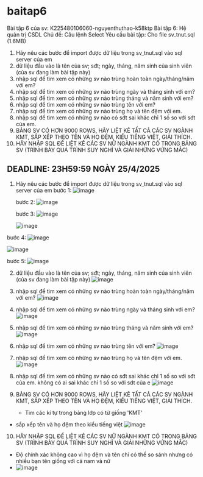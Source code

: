 # baitap6
Bài tập 6 của sv: K225480106060-nguyenthuthao-k58ktp
Bài tập 6: Hệ quản trị CSDL
Chủ đề: Câu lệnh Select
Yêu cầu bài tập: 
Cho file sv_tnut.sql (1.6MB)
1. Hãy nêu các bước để import được dữ liệu trong sv_tnut.sql vào sql server của em
2. dữ liệu đầu vào là tên của sv; sđt; ngày, tháng, năm sinh của sinh viên (của sv đang làm bài tập này)
3. nhập sql để tìm xem có những sv nào trùng hoàn toàn ngày/tháng/năm với em?
4. nhập sql để tìm xem có những sv nào trùng ngày và tháng sinh với em?
5. nhập sql để tìm xem có những sv nào trùng tháng và năm sinh với em?
6. nhập sql để tìm xem có những sv nào trùng tên với em?
7. nhập sql để tìm xem có những sv nào trùng họ và tên đệm với em.
8. nhập sql để tìm xem có những sv nào có sđt sai khác chỉ 1 số so với sđt của em.
9. BẢNG SV CÓ HƠN 9000 ROWS, HÃY LIỆT KÊ TẤT CẢ CÁC SV NGÀNH KMT, SẮP XẾP THEO TÊN VÀ HỌ ĐỆM, KIỂU TIẾNG  VIỆT, GIẢI THÍCH.
10. HÃY NHẬP SQL ĐỂ LIỆT KÊ CÁC SV NỮ NGÀNH KMT CÓ TRONG BẢNG SV (TRÌNH BÀY QUÁ TRÌNH SUY NGHĨ VÀ GIẢI NHỮNG VỨNG MẮC)

DEADLINE: 23H59:59 NGÀY 25/4/2025
---------------------------------------------------------------------------------------------
1. Hãy nêu các bước để import được dữ liệu trong sv_tnut.sql vào sql server của em
   bước 1:
   ![image](https://github.com/user-attachments/assets/d08e9e5c-61f9-473c-8311-dcf7fa9c95a5)

   bước 2:
   ![image](https://github.com/user-attachments/assets/eb57e525-f074-406f-9eca-79ebc1c88fca)

   bước 3:
   ![image](https://github.com/user-attachments/assets/f3343029-c901-42d4-bef0-6e0fe23cfe67)

   ![image](https://github.com/user-attachments/assets/0b45868b-1ced-4da5-9f92-4d5c7d021dd1)
   
  bước 4:
  ![image](https://github.com/user-attachments/assets/b6542658-80a0-42a6-8801-676500d7707c)

![image](https://github.com/user-attachments/assets/0598b25e-81bd-45d4-9722-4914f67d67b1)

bước 5:
![image](https://github.com/user-attachments/assets/b9a9803b-724a-4c68-85a0-957e22736a70)

2. dữ liệu đầu vào là tên của sv; sđt; ngày, tháng, năm sinh của sinh viên (của sv đang làm bài tập này)
   ![image](https://github.com/user-attachments/assets/48ed5006-ad77-4e33-bf8c-737772a9532c)

3. nhập sql để tìm xem có những sv nào trùng hoàn toàn ngày/tháng/năm với em?
   ![image](https://github.com/user-attachments/assets/86f839b5-57f0-4654-9317-23b91f1e7d75)

4. nhập sql để tìm xem có những sv nào trùng ngày và tháng sinh với em?
   ![image](https://github.com/user-attachments/assets/f9a1c588-bdac-4e72-b6f3-534f16bca823)

5. nhập sql để tìm xem có những sv nào trùng tháng và năm sinh với em?
![image](https://github.com/user-attachments/assets/cf766ada-e9bf-4ce3-9ab9-c0cfb8704070)

6. nhập sql để tìm xem có những sv nào trùng tên với em?
   ![image](https://github.com/user-attachments/assets/4a28082d-c024-497a-acb0-cddbdd186753)

7. nhập sql để tìm xem có những sv nào trùng họ và tên đệm với em.
![image](https://github.com/user-attachments/assets/ff77385f-ee8a-401b-9152-f63809316a47)

8. nhập sql để tìm xem có những sv nào có sđt sai khác chỉ 1 số so với sđt của em.
không có ai sai khác chỉ 1 số so với sdt của e
![image](https://github.com/user-attachments/assets/bd9e44a7-25ce-4acc-8edf-73efd17dd551)
   
9. BẢNG SV CÓ HƠN 9000 ROWS, HÃY LIỆT KÊ TẤT CẢ CÁC SV NGÀNH KMT, SẮP XẾP THEO TÊN VÀ HỌ ĐỆM, KIỂU TIẾNG  VIỆT, GIẢI THÍCH.
    - Tìm các kí tự trong bảng lớp có từ giống 'KMT' 
- sắp xếp tên và họ đệm theo kiểu tiếng việt 
![image](https://github.com/user-attachments/assets/0baa98e5-e95f-4a59-aa05-96afb47c33c1)

10. HÃY NHẬP SQL ĐỂ LIỆT KÊ CÁC SV NỮ NGÀNH KMT CÓ TRONG BẢNG SV (TRÌNH BÀY QUÁ TRÌNH SUY NGHĨ VÀ GIẢI NHỮNG VỨNG MẮC)
- Độ chính xác không cao vì họ đệm và tên chỉ có thể so sánh nhưng có nhiều bạn tên giống với cả nam và nữ
- 
    ![image](https://github.com/user-attachments/assets/4f13923a-0f1b-467a-a8e9-53acc107bda9)



